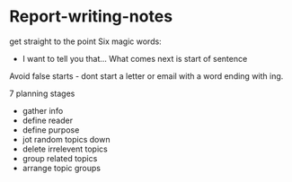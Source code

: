 # Report-writing-notes

get straight to the point
Six magic words:
- I want to tell you that...
What comes next is start of sentence

Avoid false starts - dont start a letter or email with a word ending with ing.

7 planning stages
- gather info
- define reader
- define purpose
- jot random topics down
- delete irrelevent topics
- group related topics
- arrange topic groups
